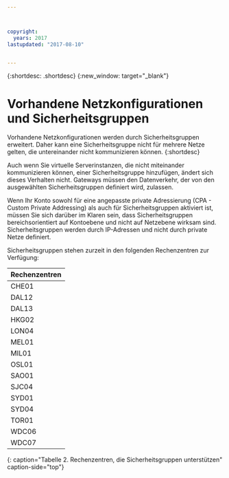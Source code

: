 ```yaml
---



copyright:
  years: 2017
lastupdated: "2017-08-10"


---
```


{:shortdesc: .shortdesc}
{:new_window: target="_blank"}

# Vorhandene Netzkonfigurationen und Sicherheitsgruppen

Vorhandene Netzkonfigurationen werden durch Sicherheitsgruppen erweitert. Daher kann eine Sicherheitsgruppe nicht für mehrere
Netze gelten, die untereinander nicht kommunizieren können. 
{:shortdesc}

Auch wenn Sie virtuelle Serverinstanzen, die nicht miteinander kommunizieren können, einer Sicherheitsgruppe hinzufügen, ändert sich dieses
Verhalten nicht. Gateways müssen den Datenverkehr, der von den ausgewählten Sicherheitsgruppen definiert wird, zulassen.

Wenn Ihr Konto sowohl für eine angepasste private Adressierung (CPA - Custom Private Addressing) als auch für Sicherheitsgruppen aktiviert ist, müssen Sie sich darüber im Klaren sein, dass Sicherheitsgruppen bereichsorientiert auf Kontoebene und nicht auf Netzebene wirksam sind. Sicherheitsgruppen werden durch IP-Adressen und nicht durch private Netze definiert.

Sicherheitsgruppen stehen zurzeit in den folgenden Rechenzentren zur Verfügung:

| Rechenzentren      | 
|:------------------|
| CHE01             |
| DAL12             |
| DAL13             |
| HKG02             |
| LON04             |
| MEL01             |
| MIL01             |
| OSL01             |
| SAO01             |
| SJC04             |
| SYD01             |
| SYD04             |
| TOR01             |
| WDC06             |
| WDC07             |
{: caption="Tabelle 2. Rechenzentren, die Sicherheitsgruppen unterstützen" caption-side="top"} 
